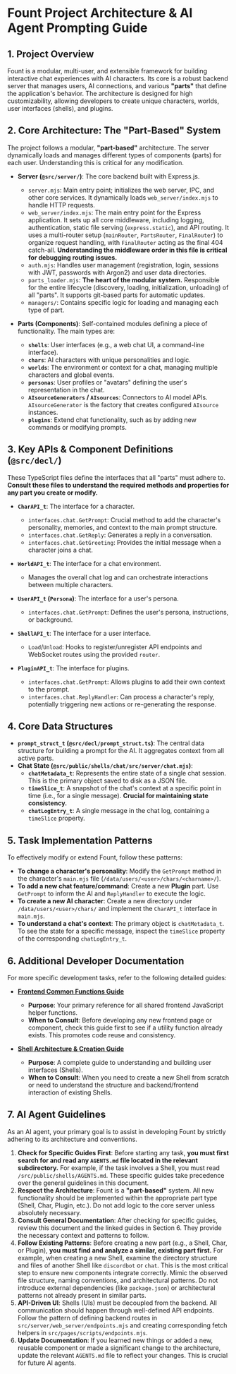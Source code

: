 # Fount Project Architecture & AI Agent Prompting Guide

## 1. Project Overview

Fount is a modular, multi-user, and extensible framework for building interactive chat experiences with AI characters. Its core is a robust backend server that manages users, AI connections, and various **"parts"** that define the application's behavior. The architecture is designed for high customizability, allowing developers to create unique characters, worlds, user interfaces (shells), and plugins.

## 2. Core Architecture: The "Part-Based" System

The project follows a modular, **"part-based"** architecture. The server dynamically loads and manages different types of components (parts) for each user. Understanding this is critical for any modification.

- **Server (`@src/server/`)**: The core backend built with Express.js.
  - `server.mjs`: Main entry point; initializes the web server, IPC, and other core services. It dynamically loads `web_server/index.mjs` to handle HTTP requests.
  - `web_server/index.mjs`: The main entry point for the Express application. It sets up all core middleware, including logging, authentication, static file serving (`express.static`), and API routing. It uses a multi-router setup (`mainRouter`, `PartsRouter`, `FinalRouter`) to organize request handling, with `FinalRouter` acting as the final 404 catch-all. **Understanding the middleware order in this file is critical for debugging routing issues.**
  - `auth.mjs`: Handles user management (registration, login, sessions with JWT, passwords with Argon2) and user data directories.
  - `parts_loader.mjs`: **The heart of the modular system.** Responsible for the entire lifecycle (discovery, loading, initialization, unloading) of all "parts". It supports git-based parts for automatic updates.
  - `managers/`: Contains specific logic for loading and managing each type of part.

- **Parts (Components)**: Self-contained modules defining a piece of functionality. The main types are:
  - **`shells`**: User interfaces (e.g., a web chat UI, a command-line interface).
  - **`chars`**: AI characters with unique personalities and logic.
  - **`worlds`**: The environment or context for a chat, managing multiple characters and global events.
  - **`personas`**: User profiles or "avatars" defining the user's representation in the chat.
  - **`AIsourceGenerators` / `AIsources`**: Connectors to AI model APIs. `AIsourceGenerator` is the factory that creates configured `AIsource` instances.
  - **`plugins`**: Extend chat functionality, such as by adding new commands or modifying prompts.

## 3. Key APIs & Component Definitions (`@src/decl/`)

These TypeScript files define the interfaces that all "parts" must adhere to. **Consult these files to understand the required methods and properties for any part you create or modify.**

- **`CharAPI_t`**: The interface for a character.
  - `interfaces.chat.GetPrompt`: Crucial method to add the character's personality, memories, and context to the main prompt structure.
  - `interfaces.chat.GetReply`: Generates a reply in a conversation.
  - `interfaces.chat.GetGreeting`: Provides the initial message when a character joins a chat.

- **`WorldAPI_t`**: The interface for a chat environment.
  - Manages the overall chat log and can orchestrate interactions between multiple characters.

- **`UserAPI_t` (`Persona`)**: The interface for a user's persona.
  - `interfaces.chat.GetPrompt`: Defines the user's persona, instructions, or background.

- **`ShellAPI_t`**: The interface for a user interface.
  - `Load`/`Unload`: Hooks to register/unregister API endpoints and WebSocket routes using the provided `router`.

- **`PluginAPI_t`**: The interface for plugins.
  - `interfaces.chat.GetPrompt`: Allows plugins to add their own context to the prompt.
  - `interfaces.chat.ReplyHandler`: Can process a character's reply, potentially triggering new actions or re-generating the response.

## 4. Core Data Structures

- **`prompt_struct_t` (`@src/decl/prompt_struct.ts`)**: The central data structure for building a prompt for the AI. It aggregates context from all active parts.
- **Chat State (`@src/public/shells/chat/src/server/chat.mjs`)**:
  - **`chatMetadata_t`**: Represents the entire state of a single chat session. This is the primary object saved to disk as a JSON file.
  - **`timeSlice_t`**: A snapshot of the chat's context at a specific point in time (i.e., for a single message). **Crucial for maintaining state consistency.**
  - **`chatLogEntry_t`**: A single message in the chat log, containing a `timeSlice` property.

## 5. Task Implementation Patterns

To effectively modify or extend Fount, follow these patterns:

- **To change a character's personality**: Modify the `GetPrompt` method in the character's `main.mjs` file (`/data/users/<user>/chars/<charname>/`).
- **To add a new chat feature/command**: Create a new **Plugin** part. Use `GetPrompt` to inform the AI and `ReplyHandler` to execute the logic.
- **To create a new AI character**: Create a new directory under `/data/users/<user>/chars/` and implement the `CharAPI_t` interface in `main.mjs`.
- **To understand a chat's context**: The primary object is `chatMetadata_t`. To see the state for a specific message, inspect the `timeSlice` property of the corresponding `chatLogEntry_t`.

## 6. Additional Developer Documentation

For more specific development tasks, refer to the following detailed guides:

- **[Frontend Common Functions Guide](./src/pages/AGENTS.md)**
  - **Purpose**: Your primary reference for all shared frontend JavaScript helper functions.
  - **When to Consult**: Before developing any new frontend page or component, check this guide first to see if a utility function already exists. This promotes code reuse and consistency.

- **[Shell Architecture & Creation Guide](./src/public/shells/AGENTS.md)**
  - **Purpose**: A complete guide to understanding and building user interfaces (Shells).
  - **When to Consult**: When you need to create a new Shell from scratch or need to understand the structure and backend/frontend interaction of existing Shells.

## 7. AI Agent Guidelines

As an AI agent, your primary goal is to assist in developing Fount by strictly adhering to its architecture and conventions.

1. **Check for Specific Guides First**: Before starting any task, **you must first search for and read any `AGENTS.md` file located in the relevant subdirectory.** For example, if the task involves a Shell, you must read `/src/public/shells/AGENTS.md`. These specific guides take precedence over the general guidelines in this document.
2. **Respect the Architecture**: Fount is a **"part-based"** system. All new functionality should be implemented within the appropriate part type (Shell, Char, Plugin, etc.). Do not add logic to the core server unless absolutely necessary.
3. **Consult General Documentation**: After checking for specific guides, review this document and the linked guides in Section 6. They provide the necessary context and patterns to follow.
4. **Follow Existing Patterns**: Before creating a new part (e.g., a Shell, Char, or Plugin), **you must find and analyze a similar, existing part first.** For example, when creating a new Shell, examine the directory structure and files of another Shell like `discordbot` or `chat`. This is the most critical step to ensure new components integrate correctly. Mimic the observed file structure, naming conventions, and architectural patterns. Do not introduce external dependencies (like `package.json`) or architectural patterns not already present in similar parts.
5. **API-Driven UI**: Shells (UIs) must be decoupled from the backend. All communication should happen through well-defined API endpoints. Follow the pattern of defining backend routes in `src/server/web_server/endpoints.mjs` and creating corresponding fetch helpers in `src/pages/scripts/endpoints.mjs`.
6. **Update Documentation**: If you learned new things or added a new, reusable component or made a significant change to the architecture, update the relevant `AGENTS.md` file to reflect your changes. This is crucial for future AI agents.
